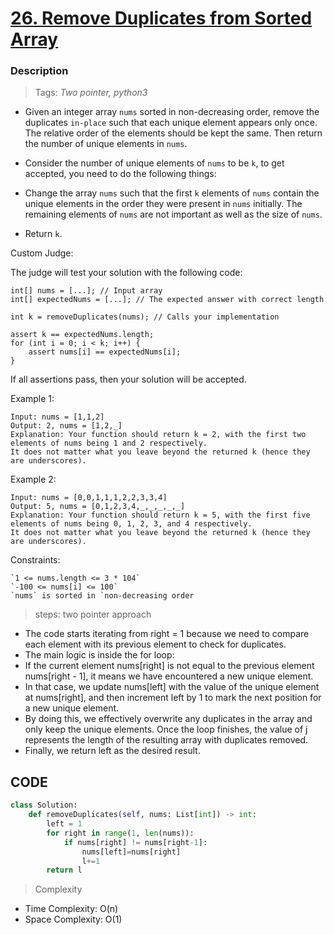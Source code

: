 # <a href="https://leetcode.com/problems/remove-duplicates-from-sorted-array/?envType=study-plan-v2&envId=top-interview-150">26. Remove Duplicates from Sorted Array</a>

### Description

> Tags: *Two pointer, python3*

- Given an integer array `nums` sorted in non-decreasing order, remove the duplicates `in-place` such that each unique element appears only once. The relative order of the elements should be kept the same. Then return the number of unique elements in `nums`.

- Consider the number of unique elements of `nums` to be `k`, to get accepted, you need to do the following things:

- Change the array `nums` such that the first `k` elements of `nums` contain the unique elements in the order they were present in `nums` initially. The remaining elements of `nums` are not important as well as the size of `nums`.

- Return `k`.

Custom Judge:

The judge will test your solution with the following code:

```
int[] nums = [...]; // Input array
int[] expectedNums = [...]; // The expected answer with correct length

int k = removeDuplicates(nums); // Calls your implementation

assert k == expectedNums.length;
for (int i = 0; i < k; i++) {
    assert nums[i] == expectedNums[i];
}
```
If all assertions pass, then your solution will be accepted.


 
Example 1:
```
Input: nums = [1,1,2]
Output: 2, nums = [1,2,_]
Explanation: Your function should return k = 2, with the first two elements of nums being 1 and 2 respectively.
It does not matter what you leave beyond the returned k (hence they are underscores).
```
Example 2:
```
Input: nums = [0,0,1,1,1,2,2,3,3,4]
Output: 5, nums = [0,1,2,3,4,_,_,_,_,_]
Explanation: Your function should return k = 5, with the first five elements of nums being 0, 1, 2, 3, and 4 respectively.
It does not matter what you leave beyond the returned k (hence they are underscores).
```

Constraints:
```
`1 <= nums.length <= 3 * 104`
`-100 <= nums[i] <= 100`
`nums` is sorted in `non-decreasing order
```

> steps: two pointer approach

- The code starts iterating from right = 1 because we need to compare each element with its previous element to 
    check for duplicates.
- The main logic is inside the for loop:
- If the current element nums[right] is not equal to the previous element nums[right - 1], it means we have encountered
    a new unique element.
- In that case, we update nums[left] with the value of the unique element at nums[right], and then increment left by 1 
    to mark the next position for a new unique element.
- By doing this, we effectively overwrite any duplicates in the array and only keep the unique elements.
    Once the loop finishes, the value of j represents the length of the resulting array with duplicates removed.
- Finally, we return left as the desired result.

## CODE
```python
class Solution:
    def removeDuplicates(self, nums: List[int]) -> int:
        left = 1
        for right in range(1, len(nums)):
            if nums[right] != nums[right-1]:
                nums[left]=nums[right]
                l+=1
        return l   
```

> Complexity
- Time Complexity: O(n)
- Space Complexity: O(1)
